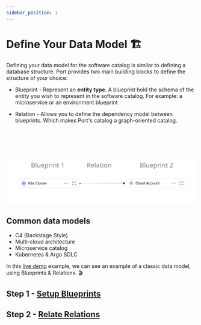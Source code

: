 ```yaml
---
sidebar_position: 1
---
```


# Define Your Data Model :building_construction:

Defining your data model for the software catalog is similar to defining a database structure.
Port provides two main building blocks to define the structure of your choice:

- Blueprint - Represent an **entity type**. A blueprint hold the schema of the entity you wish to represent in the software catalog. For example: a microservice or an environment blueprint

- Relation - Allows you to define the dependency model between blueprints. Which makes Port's catalog a graph-oriented catalog.

<br></br>
<br></br>

![Basic blueprints relation](../../../static/img/blueprints-relation-basic-example.png)

## Common data models

- C4 (Backstage Style)
- Multi-cloud architecture
- Microservice catalog
- Kubernetes & Argo SDLC

In this [live demo](https://demo.getport.io/dev-portal) example, we can see an example of a classic data model, using Blueprints & Relations. 🎬

## Step 1 - [Setup Blueprints](./setup-blueprint/setup-blueprint.md)

## Step 2 - [Relate Relations](./relate-blueprints/relate-blueprints.md)
